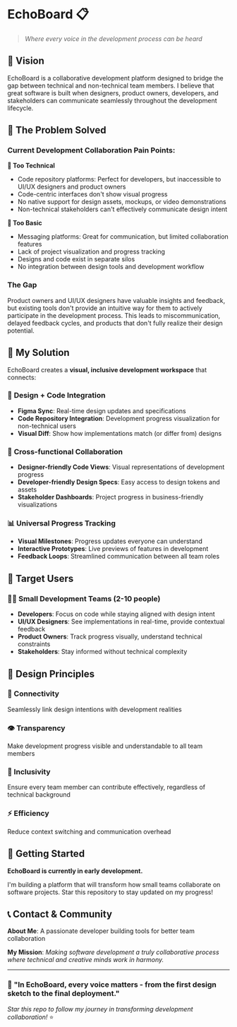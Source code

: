 # EchoBoard 📋

> *Where every voice in the development process can be heard*

## 🌟 Vision

EchoBoard is a collaborative development platform designed to bridge the gap between technical and non-technical team members. I believe that great software is built when designers, product owners, developers, and stakeholders can communicate seamlessly throughout the development lifecycle.

## 🎯 The Problem Solved

### Current Development Collaboration Pain Points:

**🔧 Too Technical**
- Code repository platforms: Perfect for developers, but inaccessible to UI/UX designers and product owners
- Code-centric interfaces don't show visual progress
- No native support for design assets, mockups, or video demonstrations
- Non-technical stakeholders can't effectively communicate design intent

**💬 Too Basic**
- Messaging platforms: Great for communication, but limited collaboration features
- Lack of project visualization and progress tracking
- Designs and code exist in separate silos
- No integration between design tools and development workflow

### The Gap
Product owners and UI/UX designers have valuable insights and feedback, but existing tools don't provide an intuitive way for them to actively participate in the development process. This leads to miscommunication, delayed feedback cycles, and products that don't fully realize their design potential.

## 🚀 My Solution

EchoBoard creates a **visual, inclusive development workspace** that connects:

### 🎨 **Design + Code Integration**
- **Figma Sync**: Real-time design updates and specifications
- **Code Repository Integration**: Development progress visualization for non-technical users
- **Visual Diff**: Show how implementations match (or differ from) designs

### 👥 **Cross-functional Collaboration**
- **Designer-friendly Code Views**: Visual representations of development progress
- **Developer-friendly Design Specs**: Easy access to design tokens and assets  
- **Stakeholder Dashboards**: Project progress in business-friendly visualizations

### 📊 **Universal Progress Tracking**
- **Visual Milestones**: Progress updates everyone can understand
- **Interactive Prototypes**: Live previews of features in development
- **Feedback Loops**: Streamlined communication between all team roles

## 🎯 Target Users

### 👩‍💻 **Small Development Teams** (2-10 people)
- **Developers**: Focus on code while staying aligned with design intent
- **UI/UX Designers**: See implementations in real-time, provide contextual feedback
- **Product Owners**: Track progress visually, understand technical constraints
- **Stakeholders**: Stay informed without technical complexity

## 🎨 Design Principles

### **🔗 Connectivity**
Seamlessly link design intentions with development realities

### **👁 Transparency** 
Make development progress visible and understandable to all team members

### **🤝 Inclusivity**
Ensure every team member can contribute effectively, regardless of technical background

### **⚡ Efficiency**
Reduce context switching and communication overhead

## 🌱 Getting Started

**EchoBoard is currently in early development.** 

I'm building a platform that will transform how small teams collaborate on software projects. Star this repository to stay updated on my progress!

## 📞 Contact & Community

**About Me**: A passionate developer building tools for better team collaboration

**My Mission**: *Making software development a truly collaborative process where technical and creative minds work in harmony.*

---

### 🌟 **"In EchoBoard, every voice matters - from the first design sketch to the final deployment."**

*Star this repo to follow my journey in transforming development collaboration!* ⭐ 